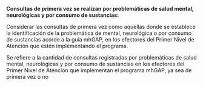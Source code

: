 
**Consultas de primera vez se realizan por problemáticas de salud mental, neurológicas y por consumo de sustancias:**

Considerar las consultas de primera vez como aquellas donde se establece la identificación de la problemática de mental, neurológica o por consumo de sustancias acorde a la guía mhGAP, en los efectores del Primer Nivel de Atención que estén implementando el programa.

Se refiere a la cantidad de consultas registradas por problemáticas de salud mental, neurológicas y por consumo de sustancias en los efectores del Primer Nivel de Atención que implementan el programa mhGAP, ya sea de primera vez o no

